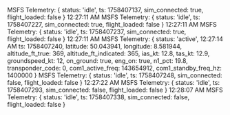 MSFS Telemetry: { status: 'idle', ts: 1758407137, sim_connected: true, flight_loaded: false }                                                                        12:27:11 AM
MSFS Telemetry: { status: 'idle', ts: 1758407227, sim_connected: true, flight_loaded: false }                                                                        12:27:11 AM
MSFS Telemetry: { status: 'idle', ts: 1758407237, sim_connected: true, flight_loaded: false }                                                                        12:27:11 AM
MSFS Telemetry: { status: 'active',                                                                                                                                  12:27:14 AM
ts: 1758407240,
latitude: 50.043941,
longitude: 8.581944,
altitude_ft_true: 369,
altitude_ft_indicated: 365,
ias_kt: 12.8,
tas_kt: 12.9,
groundspeed_kt: 12,
on_ground: true,
eng_on: true,
n1_pct: 19.8,
transponder_code: 0,
com1_active_freq: 143654912,
com1_standby_freq_hz: 1400000 }
MSFS Telemetry: { status: 'idle', ts: 1758407248, sim_connected: false, flight_loaded: false }                                                                       12:27:22 AM
MSFS Telemetry: { status: 'idle', ts: 1758407293, sim_connected: false, flight_loaded: false }                                                                       12:28:07 AM
MSFS Telemetry: { status: 'idle', ts: 1758407338, sim_connected: false, flight_loaded: false }           
